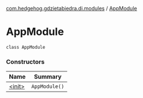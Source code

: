 [com.hedgehog.gdzietabiedra.di.modules](../index.md) / [AppModule](./index.md)

# AppModule

`class AppModule`

### Constructors

| Name | Summary |
|---|---|
| [&lt;init&gt;](-init-.md) | `AppModule()` |
